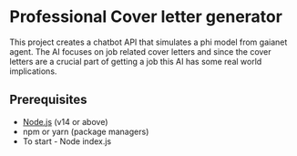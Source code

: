 ﻿# Professional Cover letter generator

This project creates a chatbot API that simulates a phi model from gaianet agent. The AI focuses on job related cover letters and since the cover letters are a crucial part of getting a job this AI has some real world implications.

## Prerequisites

- [Node.js](https://nodejs.org/) (v14 or above)
- npm or yarn (package managers)
- To start - Node index.js
